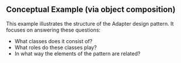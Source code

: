 ## Conceptual Example (via object composition)

This example illustrates the structure of the Adapter design pattern. It focuses on answering these questions:

* What classes does it consist of?
* What roles do these classes play?
* In what way the elements of the pattern are related?

